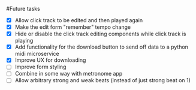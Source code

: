 #Future tasks

- [x] Allow click track to be edited and then played again
- [x] Make the edit form "remember" tempo change
- [x] Hide or disable the click track editing components while click track is playing
- [x] Add functionality for the download button to send off data to a python midi microservice
- [x] Improve UX for downloading
- [ ] Improve form styling
- [ ] Combine in some way with metronome app
- [ ] Allow arbitrary strong and weak beats (instead of just strong beat on 1)
